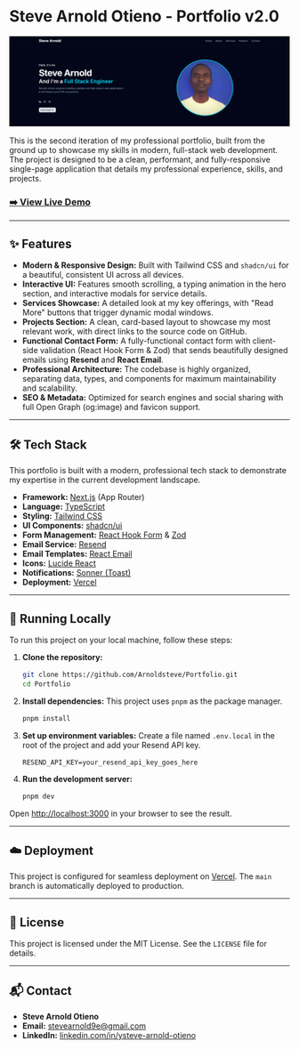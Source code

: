 # Steve Arnold Otieno - Portfolio v2.0

![Portfolio Screenshot](./public/site-live-url.png)

This is the second iteration of my professional portfolio, built from the ground up to showcase my skills in modern, full-stack web development. The project is designed to be a clean, performant, and fully-responsive single-page application that details my professional experience, skills, and projects.

### [➡️ View Live Demo](https://portfolio-sand-beta-k0qdjldsy3.vercel.app/) 


---

## ✨ Features

*   **Modern & Responsive Design:** Built with Tailwind CSS and `shadcn/ui` for a beautiful, consistent UI across all devices.
*   **Interactive UI:** Features smooth scrolling, a typing animation in the hero section, and interactive modals for service details.
*   **Services Showcase:** A detailed look at my key offerings, with "Read More" buttons that trigger dynamic modal windows.
*   **Projects Section:** A clean, card-based layout to showcase my most relevant work, with direct links to the source code on GitHub.
*   **Functional Contact Form:** A fully-functional contact form with client-side validation (React Hook Form & Zod) that sends beautifully designed emails using **Resend** and **React Email**.
*   **Professional Architecture:** The codebase is highly organized, separating data, types, and components for maximum maintainability and scalability.
*   **SEO & Metadata:** Optimized for search engines and social sharing with full Open Graph (og:image) and favicon support.

---

## 🛠️ Tech Stack

This portfolio is built with a modern, professional tech stack to demonstrate my expertise in the current development landscape.

*   **Framework:** [Next.js](https://nextjs.org/) (App Router)
*   **Language:** [TypeScript](https://www.typescriptlang.org/)
*   **Styling:** [Tailwind CSS](https://tailwindcss.com/)
*   **UI Components:** [shadcn/ui](httpss://ui.shadcn.com/)
*   **Form Management:** [React Hook Form](https://react-hook-form.com/) & [Zod](https://zod.dev/)
*   **Email Service:** [Resend](https://resend.com/)
*   **Email Templates:** [React Email](https://react.email/)
*   **Icons:** [Lucide React](https://lucide.dev/)
*   **Notifications:** [Sonner (Toast)](https://sonner.emilkowal.ski/)
*   **Deployment:** [Vercel](https://vercel.com/)

---

## 🚀 Running Locally

To run this project on your local machine, follow these steps:

1.  **Clone the repository:**
    ```bash
    git clone https://github.com/Arnoldsteve/Portfolio.git
    cd Portfolio
    ```

2.  **Install dependencies:**
    This project uses `pnpm` as the package manager.
    ```bash
    pnpm install
    ```

3.  **Set up environment variables:**
    Create a file named `.env.local` in the root of the project and add your Resend API key.
    ```
    RESEND_API_KEY=your_resend_api_key_goes_here
    ```

4.  **Run the development server:**
    ```bash
    pnpm dev
    ```

Open [http://localhost:3000](http://localhost:3000) in your browser to see the result.

---

## ☁️ Deployment

This project is configured for seamless deployment on [Vercel](https://vercel.com/). The `main` branch is automatically deployed to production.

---

## 📜 License

This project is licensed under the MIT License. See the `LICENSE` file for details.

---

## 📬 Contact

*   **Steve Arnold Otieno**
*   **Email:** stevearnold9e@gmail.com
*   **LinkedIn:** [linkedin.com/in/ysteve-arnold-otieno](https://www.linkedin.com/in/steve-arnold-otieno) 